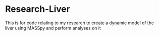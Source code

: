 # Research-Liver

This is for code relating to my research to create a dynamic model of the liver using MASSpy and perform analyses on it
